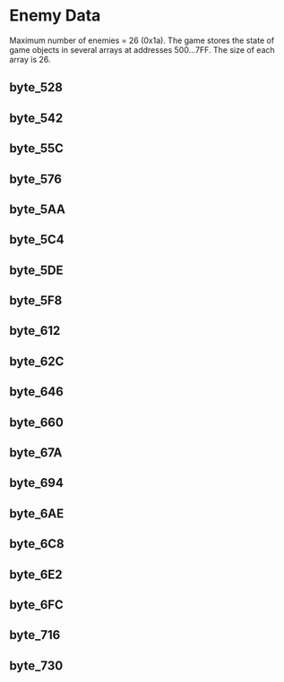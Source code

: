 # Enemy Data

Maximum number of enemies = 26 (0x1a). The game stores the state of game objects in several arrays at addresses $500...$7FF. The size of each array is 26.

## byte_528 

## byte_542 

## byte_55C

## byte_576

## byte_5AA

## byte_5C4 

## byte_5DE 

## byte_5F8 

## byte_612

## byte_62C

## byte_646

## byte_660

## byte_67A

## byte_694

## byte_6AE

## byte_6C8

## byte_6E2

## byte_6FC

## byte_716

## byte_730
